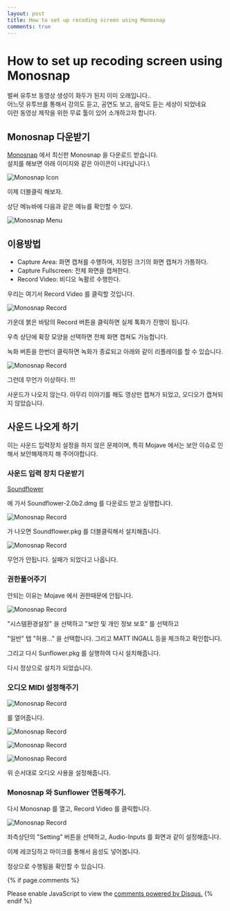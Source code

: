 ```yaml
---
layout: post
title: How to set up recoding screen using Monosnap
comments: true
---
```

# How to set up recoding screen using Monosnap

벌써 유투브 동영상 생성이 화두가 된지 이미 오래입니다.. <br/>
어느덧 유투브를 통해서 강의도 듣고, 공연도 보고, 음악도 듣는 세상이 되었네요 <br/>
이런 동영상 제작을 위한 무료 툴이 있어 소개하고자 합니다.

## Monosnap 다운받기 

[Monosnap](https://monosnap.com/welcome) 에서 최신판 Monosnap 을 다운로드 받습니다. \
설치를 해보면 아래 이미지와 같은 아이콘이 나타납니다.\

![Monosnap Icon](/imgs/201901/Monosnap.png)

이제 더블클릭 해보자. 

상단 메뉴바에 다음과 같은 메뉴를 확인할 수 있다. 

![Monosnap Menu](/imgs/201901/Monosnap02.png)

## 이용방법 

* Capture Area: 화면 캡쳐를 수행하며, 지정된 크기의 화면 캡쳐가 가틍하다. 
* Capture Fullscreen: 전체 화면을 캡쳐한다. 
* Record Video: 비디오 녹활르 수행한다. 

우리는 여기서 Record Video 를 클릭할 것입니다.

![Monosnap Record](/imgs/201901/Monosnap03.png)

가운데 붉은 바탕의 Record 버튼을 클릭하면 실제 톡화가 진행이 됩니다.

우측 상단에 확장 모양을 선택하면 전체 화면 캡쳐도 가능합니다.

녹화 버튼을 한번더 클릭하면 녹화가 종료되고 아래와 같이 리플레이를 할 수 있습니다. 

![Monosnap Record](/imgs/201901/Monosnap04.png)

그런데 무언가 이상하다. !!!

사운드가 나오지 않는다. 아무리 이야기를 해도 영상만 캡쳐가 되었고, 오디오가 캡쳐되지 않았습니다. 

## 사운드 나오게 하기 

이는 사운드 입력장치 설정을 하지 않은 문제이며, 특히 Mojave 에서는 보안 이슈로 인해서 보안해제까지 해 주어야합니다.

### 사운드 입력 장치 다운받기 

[Soundflower](https://github.com/mattingalls/Soundflower/releases/tag/2.0b2)

에 가서 Soundflower-2.0b2.dmg 를 다운로드 받고 실행합니다.

![Monosnap Record](/imgs/201901/Sunflower01.png)

가 나오면 Soundflower.pkg 를 더블클릭해서 설치해줍니다. 

![Monosnap Record](/imgs/201901/Sunflower02.png)

무언가 안됩니다. 실패가 되었다고 나옵니다. 


### 권한풀어주기 

안되는 이유는 Mojave 에서 권한때문에 안됩니다. 

![Monosnap Record](/imgs/201901/Sunflower03.png)

"시스템환경설정" 을 선택하고 "보안 및 개인 정보 보호" 를 선택하고 

"일반" 탭 "허용..." 을 선택합니다. 그리고 MATT INGALL 등을 체크하고 확인합니다. 

그리고 다시 Sunflower.pkg 를 실행하여 다시 설치해줍니다. 

다시 정상으로 설치가 되었습니다. 

### 오디오 MIDI 설정해주기 

![Monosnap Record](/imgs/201901/Sunflower04.png)

를 열어줍니다. 

![Monosnap Record](/imgs/201901/Sunflower05.png)

![Monosnap Record](/imgs/201901/Sunflower06.png)

![Monosnap Record](/imgs/201901/Sunflower07.png)

위 순서대로 오디오 사용을 설정해줍니다. 

### Monosnap 와 Sunflower 연동해주기. 

다시 Monosnap 를 열고, Record Video 를 클릭합니다. 

![Monosnap Record](/imgs/201901/Sunflower08.png)

좌측상단의 "Setting" 버튼을 선택하고, Audio-Inputs 를 화면과 같이 설정해줍니다. 

이제 레코딩하고 마이크를 통해서 음성도 넣어봅니다. 

정상으로 수행됨을 확인할 수 있습니다. 



{% if page.comments %}
<div id="disqus_thread"></div>
<script>
   /**
     *  RECOMMENDED CONFIGURATION VARIABLES: EDIT AND UNCOMMENT THE SECTION BELOW TO INSERT DYNAMIC VALUES FROM YOUR PLATFORM OR CMS.
     *  LEARN WHY DEFINING THESE VARIABLES IS IMPORTANT: https://disqus.com/admin/universalcode/#configuration-variables
     */
    /*
    var disqus_config = function () {
        this.page.url = PAGE_URL;  // Replace PAGE_URL with your page's canonical URL variable
        this.page.identifier = PAGE_IDENTIFIER; // Replace PAGE_IDENTIFIER with your page's unique identifier variable
    };
    */
    (function() {  // DON'T EDIT BELOW THIS LINE
        var d = document;
        s = d.createElement('script'); 
        s.src = '//https-unclebae-github-io.disqus.com/embed.js';
        
        s.setAttribute('data-timestamp', +new Date());
        (d.head || d.body).appendChild(s);
    })();
</script>
<noscript>Please enable JavaScript to view the <a href="https://disqus.com/?ref_noscript" rel="nofollow">comments powered by Disqus.</a></noscript>
{% endif %}






